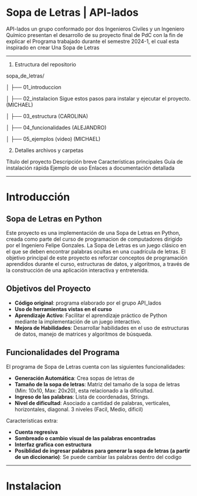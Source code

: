 # Sopa de Letras | API-lados
API-lados un grupo conformado por dos Ingenieros Civiles y un Ingeniero Químico presentan el desarrollo de su proyecto final de PdC con la fin de explicar el Programa trabajado durante el semestre 2024-1, el cual esta inspirado en crear Una Sopa de Letras
_______________________
1. Estructura del repositorio

sopa_de_letras/


│   ├── 01_introduccion

│   ├── 02_instalacion     Sigue estos pasos para instalar y ejecutar el proyecto.   (MICHAEL)

│   ├── 03_estructura         (CAROLINA)

│   ├── 04_funcionalidades           (ALEJANDRO)

│   ├── 05_ejemplos (video)    (MICHAEL)



2. Detalles archivos y carpetas
   
Título del proyecto
Descripción breve
Características principales
Guía de instalación rápida
Ejemplo de uso
Enlaces a documentación detallada

_______________________
# Introducción

## Sopa de Letras en Python

Este proyecto es una implementación de una Sopa de Letras en Python, creada como parte del curso de programacion de computadores dirigido por el Ingeniero Felipe Gonzales. La Sopa de Letras es un juego clásico en el que se deben encontrar palabras ocultas en una cuadrícula de letras. El objetivo principal de este proyecto es reforzar conceptos de programación aprendidos durante el curso, estructuras de datos, y algoritmos, a través de la construcción de una aplicación interactiva y entretenida.

## Objetivos del Proyecto

- **Código original**: programa elaborado por el grupo API_lados
- **Uso de herramientas vistas en el curso** 
- **Aprendizaje Activo**: Facilitar el aprendizaje práctico de Python mediante la implementación de un juego interactivo.
- **Mejora de Habilidades**: Desarrollar habilidades en el uso de estructuras de datos, manejo de matrices y algoritmos de búsqueda.


## Funcionalidades del Programa

El programa de Sopa de Letras cuenta con las siguientes funcionalidades:

- **Generación Automática**: Crea sopas de letras de
- **Tamaño de la sopa de letras**: Matriz del tamaño de la sopa de letras (Min: 10x10, Max: 20x20), esta relacionado a la dificultad.
- **Ingreso de las palabras**: Lista de coordenadas, Strings.
- **Nivel de dificultad**: Asociado a cantidad de palabras, verticales, horizontales, diagonal. 3 niveles (Facil, Medio, dificil)

Caracteristicas extra:
  
- **Cuenta regresiva**
- **Sombreado o cambio visual de las palabras encontradas**
- **Interfaz grafica con estructura**
- **Posiblidad de ingresar palabras para generar la sopa de letras (a partir de un diccionario)**: Se puede cambiar las palabras dentro del codigo  

_______________________

# Instalacion






